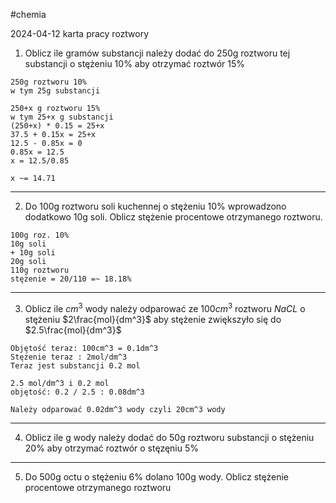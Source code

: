 #chemia 

2024-04-12 karta pracy roztwory

1. Oblicz ile gramów substancji należy dodać do 250g roztworu tej substancji o stężeniu 10% aby otrzymać roztwór 15%

```
250g roztworu 10%
w tym 25g substancji

250+x g roztworu 15%
w tym 25+x g substancji
(250+x) * 0.15 = 25+x
37.5 + 0.15x = 25+x
12.5 - 0.85x = 0
0.85x = 12.5
x = 12.5/0.85

x ~= 14.71
```

---
2. Do 100g roztworu soli kuchennej o stężeniu 10% wprowadzono dodatkowo 10g soli. Oblicz stężenie procentowe otrzymanego roztworu.
```
100g roz. 10%
10g soli
+ 10g soli
20g soli
110g roztworu
stężenie = 20/110 =~ 18.18%
```
---
3. Oblicz ile $cm^3$ wody należy odparować ze $100cm^3$ roztworu $NaCL$ o stężeniu $2\frac{mol}{dm^3}$ aby stężenie zwiększyło się do $2.5\frac{mol}{dm^3}$ 
```
Objętość teraz: 100cm^3 = 0.1dm^3
Stężenie teraz : 2mol/dm^3
Teraz jest substancji 0.2 mol

2.5 mol/dm^3 i 0.2 mol
objętość: 0.2 / 2.5 : 0.08dm^3

Należy odparować 0.02dm^3 wody czyli 20cm^3 wody
```
---
4. Oblicz ile g wody należy dodać do 50g roztworu substancji o stężeniu 20% aby otrzymać roztwór o stęzęniu 5%
---
5. Do 500g octu o stężeniu 6% dolano 100g wody. Oblicz stężenie procentowe otrzymanego roztworu